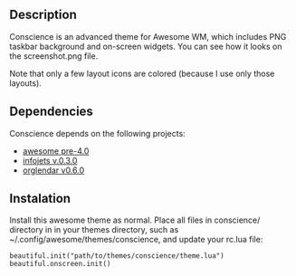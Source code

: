 ## Description ##

Conscience is an advanced theme for Awesome WM, which includes PNG
taskbar background and on-screen widgets. You can see how it looks on
the screenshot.png file.

Note that only a few layout icons are colored (because I use only
those layouts).

## Dependencies ##

Conscience depends on the following projects:

* [awesome pre-4.0](http://git.naquadah.org/awesome.git)
* [infojets v.0.3.0](https://github.com/alexander-yakushev/infojets)
* [orglendar v0.6.0](https://github.com/alexander-yakushev/Orglendar)

## Instalation ##

Install this awesome theme as normal. Place all files in conscience/
directory in in your themes directory, such as ~/.config/awesome/themes/conscience, and update your 
rc.lua file:

    beautiful.init("path/to/themes/conscience/theme.lua")
    beautiful.onscreen.init()

